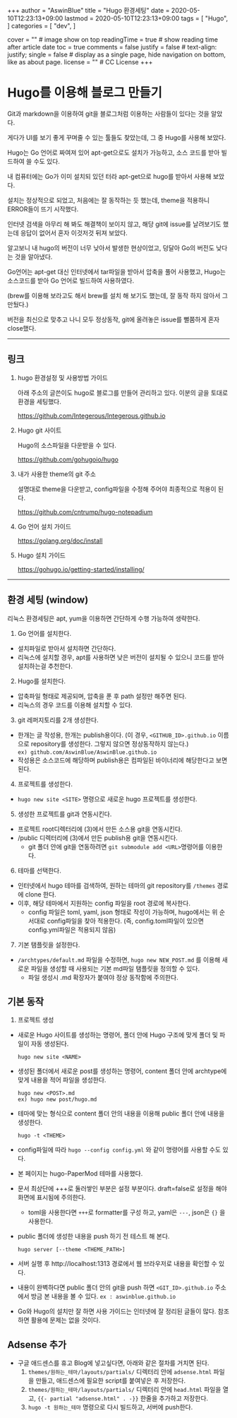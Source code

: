 +++
author = "AswinBlue"
title = "Hugo 환경세팅"
date = 2020-05-10T12:23:13+09:00
lastmod = 2020-05-10T12:23:13+09:00
tags = [
    "Hugo",
]
categories = [
    "dev",
]

cover = ""  # image show on top
readingTime = true  # show reading time after article date
toc = true
comments = false
justify = false  # text-align: justify;
single = false  # display as a single page, hide navigation on bottom, like as about page.
license = ""  # CC License
+++

# Hugo를 이용해 블로그 만들기

Git과 markdown을 이용하여 git을 블로그처럼 이용하는 사람들이 있다는 것을 알았다.

게다가 UI를 보기 좋게 꾸며줄 수 있는 툴들도 찾았는데, 그 중 Hugo를 사용해 보았다.


Hugo는 Go 언어로 짜여져 있어 apt-get으로도 설치가 가능하고, 소스 코드를 받아 빌드하여 쓸 수도 있다.

내 컴퓨터에는 Go가 이미 설치되 있던 터라 apt-get으로 hugo를 받아서 사용해 보았다.

설치는 정상적으로 되었고, 처음에는 잘 동작하는 듯 했는데, theme을 적용하니 ERROR들이 뜨기 시작했다.

인터넷 검색을 아무리 해 봐도 해결책이 보이지 않고, 해당 git에 issue를 날려보기도 했는데 응답이 없어서 혼자 이것저것 뒤져 보았다.

알고보니 내 hugo의 버전이 너무 낮아서 발생한 현상이었고, 덩달아 Go의 버전도 낮다는 것을 알아냈다.

Go언어는 apt-get 대신 인터넷에서 tar파일을 받아서 압축을 풀어 사용했고, Hugo는 소스코드를 받아 Go 언어로 빌드하여 사용하였다.

(brew를 이용해 보라고도 해서 brew를 설치 해 보기도 했는데, 잘 동작 하지 않아서 그만뒀다.)

버전을 최신으로 맞추고 나니 모두 정상동작, git에 올려놓은 issue를 뻘쭘하게 혼자 close했다.

-----

## 링크

1. hugo 환경설정 및 사용방법 가이드

	아래 주소의 글쓴이도 hugo로 블로그를 만들어 관리하고 있다. 이분의 글을 토대로 환경을 세팅했다.

	https://github.com/Integerous/Integerous.github.io

2. Hugo git 사이트

	Hugo의 소스파일을 다운받을 수 있다.

	https://github.com/gohugoio/hugo

3. 내가 사용한 theme의 git 주소

	설명대로 theme을 다운받고, config파일을 수정해 주어야 최종적으로 적용이 된다.

	https://github.com/cntrump/hugo-notepadium

4. Go 언어 설치 가이드

	https://golang.org/doc/install

5. Hugo 설치 가이드

	https://gohugo.io/getting-started/installing/

-----
## 환경 세팅 (window)
리눅스 환경세팅은 apt, yum을 이용하면 간단하게 수행 가능하여 생략한다.
1. Go 언어를 설치한다.
 - 설치파일로 받아서 설치하면 간단하다.
 - 리눅스에 설치할 경우, apt를 사용하면 낮은 버전이 설치될 수 있으니 코드를 받아 설치하는걸 추천한다.
2. Hugo를 설치한다.
 - 압축파일 형태로 제공되며, 압축을 푼 후 path 설정만 해주면 된다.
 - 리눅스의 경우 코드를 이용해 설치할 수 있다.
3. git 레퍼지토리를 2개 생성한다.
 - 한개는 글 작성용, 한개는 publish용이다. (이 경우, `<GITHUB_ID>.github.io` 이름으로 repository를 생성한다. 그렇지 않으면 정상동작하지 않는다.)   
 `ex) github.com/AswinBlue/AswinBlue.github.io`
 - 작성용은 소스코드에 해당하며 publish용은 컴파일된 바이너리에 해당한다고 보면 된다.
4. 프로젝트를 생성한다.
 - `hugo new site <SITE>` 명령으로 새로운 hugo 프로젝트를 생성한다.
5. 생성한 프로젝트를 git과 연동시킨다.
 - 프로젝트 root디렉터리에 (3)에서 만든 소스용 git을 연동시킨다.
 - /public 디렉터리에 (3)에서 만든 publish용 git을 연동시킨다.
    - git 폴더 안에 git을 연동하려면 `git submodule add <URL>`명령어를 이용한다.
6. 테마를 선택한다. 
 - 인터넷에서 hugo 테마를 검색하여, 원하는 테마의 git repository를 `/themes` 경로에 clone 한다. 
 - 이후, 해당 테마에서 지원하는 config 파일을 root 경로에 복사한다.
   - config 파일은 toml, yaml, json 형태로 작성이 가능하며, hugo에서는 위 순서대로 config파일을 찾아 적용한다. (즉, config.toml파일이 있으면 config.yml파일은 적용되지 않음)
7. 기본 탬플릿을 설정한다. 
 - `/archtypes/default.md` 파일을 수정하면, `hugo new NEW_POST.md` 를 이용해 새로운 파일을 생성할 때 사용되는 기본 md파일 탬플릿을 정의할 수 있다. 
   - 파일 생성시 .md 확장자가 붙여야 정상 동작함에 주의한다. 

## 기본 동작

1. 프로젝트 생성
- 새로운 Hugo 사이트를 생성하는 명령어, <NAME> 폴더 안에 Hugo 구조에 맞게 폴더 및 파일이 자동 생성된다.
	```
	hugo new site <NAME>
	```

- 생성된 <NAME> 폴더에서 새로운 post를 생성하는 명령어, content 폴더 안에 archtype에 맞게 내용을 적어 파일을 생성한다.
	```
	hugo new <POST>.md
	ex) hugo new post/hugo.md
	```

- 테마에 맞는 형식으로 content 폴더 안의 내용을 이용해 public 폴더 안에 내용을 생성한다.
	```
	hugo -t <THEME>
	```
- config파일에 따라 `hugo --config config.yml` 와 같이 명령어를 사용할 수도 있다.
- 본 페이지는 hugo-PaperMod 테마를 사용했다. 

- 문서 최상단에 +++로 둘러쌓인 부분은 설정 부분이다. draft=false로 설정을 해야 화면에 표시됨에 주의한다.
  - toml을 사용한다면 `+++`로 formatter를 구성 하고, yaml은 `---`, json은 `{}` 을 사용한다. 

- public 폴더에 생성한 내용을 push 하기 전 테스트 해 본다.
	```
	hugo server [--theme <THEME_PATH>]
	```
- 서버 실행 후 http://localhost:1313 경로에서 웹 브라우저로 내용을 확인할 수 있다.

- 내용이 완벽하다면 public 폴더 안의 git을 push 하면 `<GIT_ID>.github.io` 주소에서 방금 본 내용을 볼 수 있다. `ex : aswinblue.github.io`

- Go와 Hugo의 설치만 잘 하면 사용 가이드는 인터넷에 잘 정리된 글들이 많다. 참조하면 활용에 문제는 없을 것이다.

## Adsense 추가
- 구글 애드센스를 휴고 Blog에 넣고싶다면, 아래와 같은 절차를 거치면 된다.
	1. `themes/원하는_테마/layouts/partials/` 디렉터리 안에 `adsense.html` 파일을 만들고, 애드센스에 필요한 script를 붙여넣은 후 저장한다.
	1. `themes/원하는_테마/layouts/partials/` 디렉터리 안에 `head.html` 파일을 열고, `{{- partial "adsense.html" . -}}` 한줄을 추가하고 저장한다.
	1. `hugo -t 원하는_테마` 명령으로 다시 빌드하고, 서버에 push한다.
